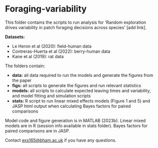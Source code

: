 # Foraging-variability

This folder contains the scripts to run analysis for 'Random exploration drives variability in patch foraging decisions across species' [add link]. 

**Datasets:**
* Le Heron et al (2020): field-human data
* Contreras-Huerta et al (2022): berry-human data
* Kane et al (2019): rat data

The folders contain:

* **data:** all data required to run the models and generate the figures from the paper 
* **figs:** all scripts to generate the figures and run relevant statistics 
* **models:** all scripts to calculate expected leaving times and variability, and model fitting and simulation scripts
* **stats:** R script to run linear mixed effects models (Figure 1 and 5) and JASP html output when calculating Bayes factors for paired comparisons

Model code and figure generation is in MATLAB (2023b). Linear mixed models are in R (session info available in stats folder). Bayes factors for paired comparisons are in JASP. 

Contact exs165@bham.ac.uk if you have any questions. 
